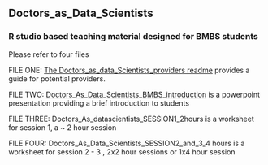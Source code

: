 ## Doctors_as_Data_Scientists
### R studio based teaching material designed for BMBS students

Please refer to four files

FILE ONE: [The Doctors_as_data_Scientists_providers readme](https://github.com/tmfrayli/Doctors_as_Data_Scientists/blob/main/Doctors_as_data_Scientists_providers_readme.docx) provides a guide for potential providers.

FILE TWO: [Doctors_As_Data_Scientists_BMBS_introduction](https://github.com/tmfrayli/Doctors_as_Data_Scientists/blob/main/Doctors_As_Data_Scientists_BMBS_introduction.pptx) is a powerpoint presentation providing a brief introduction to students 

FILE THREE: Doctors_As_datascientists_SESSION1_2hours is a worksheet for session 1, a ~ 2 hour session

FILE FOUR: Doctors_As_Data_Scientists_SESSION2_and_3_4 hours is a worksheet for session 2 - 3 , 2x2 hour sessions or 1x4 hour session
 
